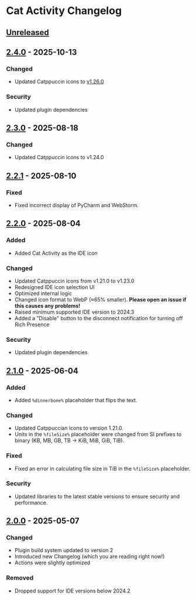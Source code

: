 <!-- Keep a Changelog guide -> https://keepachangelog.com -->

# Cat Activity Changelog

## [Unreleased]

## [2.4.0] - 2025-10-13

### Changed

- Updated Catppuccin icons to [v1.26.0](https://github.com/catppuccin/vscode-icons/blob/main/CHANGELOG.md#v1260)

### Security

- Updated plugin dependencies

## [2.3.0] - 2025-08-18

### Changed

- Updated Catppuccin icons to v1.24.0

## [2.2.1] - 2025-08-10

### Fixed

- Fixed incorrect display of PyCharm and WebStorm.

## [2.2.0] - 2025-08-04

### Added

- Added Cat Activity as the IDE icon

### Changed

- Updated Catppuccin icons from v1.21.0 to v1.23.0
- Redesigned IDE icon selection UI
- Optimized internal logic
- Changed icon format to WebP (≈65% smaller). **Please open an issue if this causes any problems!**
- Raised minimum supported IDE version to 2024.3
- Added a "Disable" button to the disconnect notification for turning off Rich Presence

### Security

- Updated plugin dependencies

## [2.1.0] - 2025-06-04

### Added

- Added `%dinnerbone%` placeholder that flips the text.

### Changed

- Updated Catppuccian icons to version 1.21.0.
- Units in the `%fileSize%` placeholder were changed from SI prefixes to binary (KB, MB, GB, TB → KiB, MiB, GiB, TiB).

### Fixed

- Fixed an error in calculating file size in TiB in the `%fileSize%` placeholder.

### Security

- Updated libraries to the latest stable versions to ensure security and performance.

## [2.0.0] - 2025-05-07

### Changed

- Plugin build system updated to version 2
- Introduced new Changelog (which you are reading right now!)
- Actions were slightly optimized

### Removed

- Dropped support for IDE versions below 2024.2

[Unreleased]: https://github.com/wavy-cat/Cat-Activity/compare/v2.4.0...HEAD
[2.4.0]: https://github.com/wavy-cat/Cat-Activity/compare/v2.3.0...v2.4.0
[2.3.0]: https://github.com/wavy-cat/Cat-Activity/compare/v2.2.1...v2.3.0
[2.2.1]: https://github.com/wavy-cat/Cat-Activity/compare/v2.2.0...v2.2.1
[2.2.0]: https://github.com/wavy-cat/Cat-Activity/compare/v2.1.0...v2.2.0
[2.1.0]: https://github.com/wavy-cat/Cat-Activity/compare/v2.0.0...v2.1.0
[2.0.0]: https://github.com/wavy-cat/Cat-Activity/commits/v2.0.0
